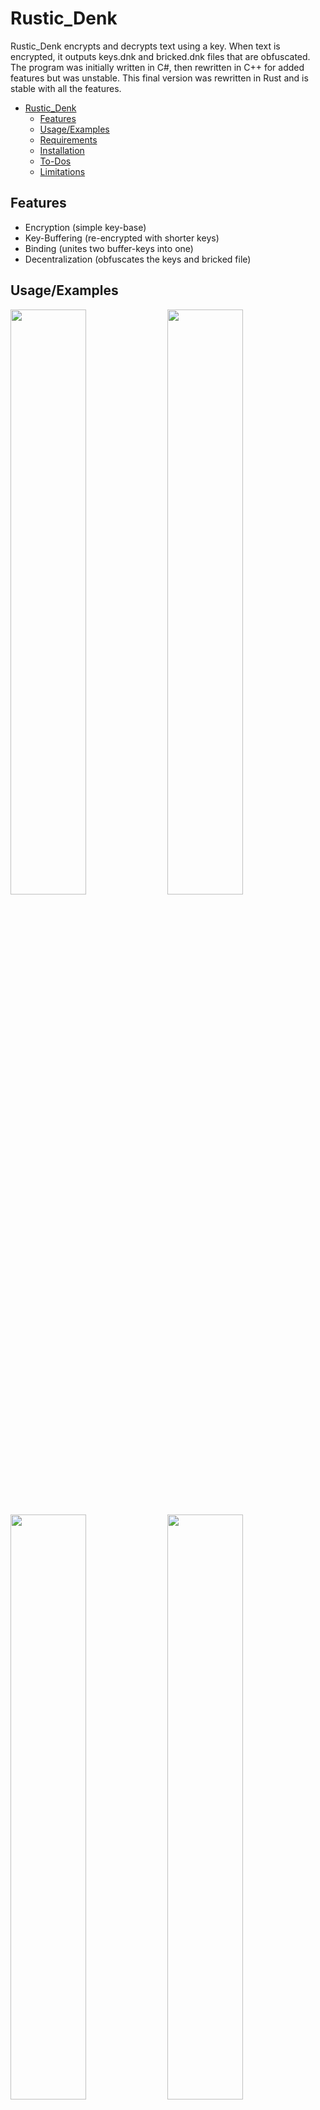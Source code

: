 # Rustic_Denk

Rustic_Denk encrypts and decrypts text using a key. When text is encrypted, it outputs keys.dnk and bricked.dnk files that are obfuscated. The program was initially written in C#, then rewritten in C++ for added features but was unstable. This final version was rewritten in Rust and is stable with all the features.

- [Rustic\_Denk](#rustic_denk)
  - [Features](#features)
  - [Usage/Examples](#usageexamples)
  - [Requirements](#requirements)
  - [Installation](#installation)
  - [To-Dos](#to-dos)
  - [Limitations](#limitations)


## Features

- Encryption (simple key-base)
- Key-Buffering (re-encrypted with shorter keys)
- Binding (unites two buffer-keys into one)
- Decentralization (obfuscates the keys and bricked file)

## Usage/Examples

<div>
<img src="https://user-images.githubusercontent.com/105376497/225599548-e935aa76-36ad-4deb-8f45-a586920354c2.png"" width="49%"/> <img src="https://user-images.githubusercontent.com/105376497/225600293-ddd74b8a-ff80-4889-a2b6-a235c12c6ad1.png"" width="49%"/>
</div>

<div >
<br />
<img src="https://user-images.githubusercontent.com/105376497/225601652-8db1c9ab-9b10-4a27-be6c-755bd047f409.png"" width="49%"/> <img src="https://user-images.githubusercontent.com/105376497/225601911-dca109d5-e61d-41c9-8500-c3e3ba1a3578.png"" width="49%"/>
</div>



## Requirements

- Rust 1.67.0 ^ (https://www.rust-lang.org/tools/install)
- Windows 10 & 11 SDK (depending on OS) - MSVC (https://visualstudio.microsoft.com/vs/community/)

## Installation

  
1. Clone the Rustic_Denk repository using Git:

``` 
git clone https://github.com/Norvikk/Rustic_Denk.git
``` 

2. Navigate to the cloned repository directory:

``` 
cd Rustic_Denk
```

3. Build the Rustic_Denk binary using the following command:

``` 
cargo build --release
```

This will compile the Rustic_Denk source code and create the binary in the `target/release` directory.

4. Run Rustic_Denk by executing the following command:
```
/target/release/rustic_denk_algo.exe
```

This will launch the Rustic_Denk program, and you can use it to encrypt and decrypt your text using a key.



## To-Dos

- HashMap addition
- Case tests
- Fixing CLI misinputs





## Limitations

- "€" is broken. Everything else seems to work
